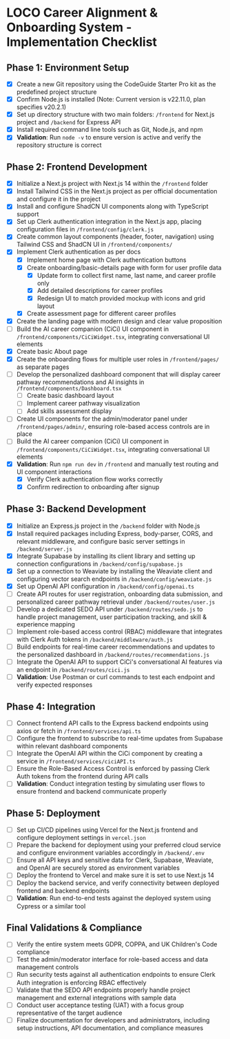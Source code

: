 # LOCO Career Alignment & Onboarding System - Implementation Checklist

## Phase 1: Environment Setup

- [x] Create a new Git repository using the CodeGuide Starter Pro kit as the predefined project structure
- [x] Confirm Node.js is installed (Note: Current version is v22.11.0, plan specifies v20.2.1)
- [x] Set up directory structure with two main folders: `/frontend` for Next.js project and `/backend` for Express API
- [x] Install required command line tools such as Git, Node.js, and npm
- [x] **Validation**: Run `node -v` to ensure version is active and verify the repository structure is correct

## Phase 2: Frontend Development

- [x] Initialize a Next.js project with Next.js 14 within the `/frontend` folder
- [x] Install Tailwind CSS in the Next.js project as per official documentation and configure it in the project
- [x] Install and configure ShadCN UI components along with TypeScript support
- [x] Set up Clerk authentication integration in the Next.js app, placing configuration files in `/frontend/config/clerk.js`
- [x] Create common layout components (header, footer, navigation) using Tailwind CSS and ShadCN UI in `/frontend/components/`
- [x] Implement Clerk authentication as per docs
  - [x] Implement home page with Clerk authentication buttons
  - [x] Create onboarding/basic-details page with form for user profile data
    - [x] Update form to collect first name, last name, and career profile only
    - [x] Add detailed descriptions for career profiles
    - [x] Redesign UI to match provided mockup with icons and grid layout
  - [x] Create assessment page for different career profiles
- [x] Create the landing page with modern design and clear value proposition
- [ ] Build the AI career companion (CiCi) UI component in `/frontend/components/CiCiWidget.tsx`, integrating conversational UI elements
- [x] Create basic About page
- [x] Create the onboarding flows for multiple user roles in `/frontend/pages/` as separate pages
- [ ] Develop the personalized dashboard component that will display career pathway recommendations and AI insights in `/frontend/components/Dashboard.tsx`
  - [ ] Create basic dashboard layout
  - [ ] Implement career pathway visualization
  - [ ] Add skills assessment display
- [ ] Create UI components for the admin/moderator panel under `/frontend/pages/admin/`, ensuring role-based access controls are in place
- [ ] Build the AI career companion (CiCi) UI component in `/frontend/components/CiCiWidget.tsx`, integrating conversational UI elements
- [x] **Validation**: Run `npm run dev` in `/frontend` and manually test routing and UI component interactions
  - [x] Verify Clerk authentication flow works correctly
  - [x] Confirm redirection to onboarding after signup

## Phase 3: Backend Development

- [x] Initialize an Express.js project in the `/backend` folder with Node.js
- [x] Install required packages including Express, body-parser, CORS, and relevant middleware, and configure basic server settings in `/backend/server.js`
- [x] Integrate Supabase by installing its client library and setting up connection configurations in `/backend/config/supabase.js`
- [x] Set up a connection to Weaviate by installing the Weaviate client and configuring vector search endpoints in `/backend/config/weaviate.js`
- [x] Set up OpenAI API configuration in `/backend/config/openai.ts`
- [ ] Create API routes for user registration, onboarding data submission, and personalized career pathway retrieval under `/backend/routes/user.js`
- [ ] Develop a dedicated SEDO API under `/backend/routes/sedo.js` to handle project management, user participation tracking, and skill & experience mapping
- [ ] Implement role-based access control (RBAC) middleware that integrates with Clerk Auth tokens in `/backend/middleware/auth.js`
- [ ] Build endpoints for real-time career recommendations and updates to the personalized dashboard in `/backend/routes/recommendations.js`
- [ ] Integrate the OpenAI API to support CiCi's conversational AI features via an endpoint in `/backend/routes/cici.js`
- [ ] **Validation**: Use Postman or curl commands to test each endpoint and verify expected responses

## Phase 4: Integration

- [ ] Connect frontend API calls to the Express backend endpoints using axios or fetch in `/frontend/services/api.ts`
- [ ] Configure the frontend to subscribe to real-time updates from Supabase within relevant dashboard components
- [ ] Integrate the OpenAI API within the CiCi component by creating a service in `/frontend/services/ciciAPI.ts`
- [ ] Ensure the Role-Based Access Control is enforced by passing Clerk Auth tokens from the frontend during API calls
- [ ] **Validation**: Conduct integration testing by simulating user flows to ensure frontend and backend communicate properly

## Phase 5: Deployment

- [ ] Set up CI/CD pipelines using Vercel for the Next.js frontend and configure deployment settings in `vercel.json`
- [ ] Prepare the backend for deployment using your preferred cloud service and configure environment variables accordingly in `/backend/.env`
- [ ] Ensure all API keys and sensitive data for Clerk, Supabase, Weaviate, and OpenAI are securely stored as environment variables
- [ ] Deploy the frontend to Vercel and make sure it is set to use Next.js 14
- [ ] Deploy the backend service, and verify connectivity between deployed frontend and backend endpoints
- [ ] **Validation**: Run end-to-end tests against the deployed system using Cypress or a similar tool

## Final Validations & Compliance

- [ ] Verify the entire system meets GDPR, COPPA, and UK Children's Code compliance
- [ ] Test the admin/moderator interface for role-based access and data management controls
- [ ] Run security tests against all authentication endpoints to ensure Clerk Auth integration is enforcing RBAC effectively
- [ ] Validate that the SEDO API endpoints properly handle project management and external integrations with sample data
- [ ] Conduct user acceptance testing (UAT) with a focus group representative of the target audience
- [ ] Finalize documentation for developers and administrators, including setup instructions, API documentation, and compliance measures 